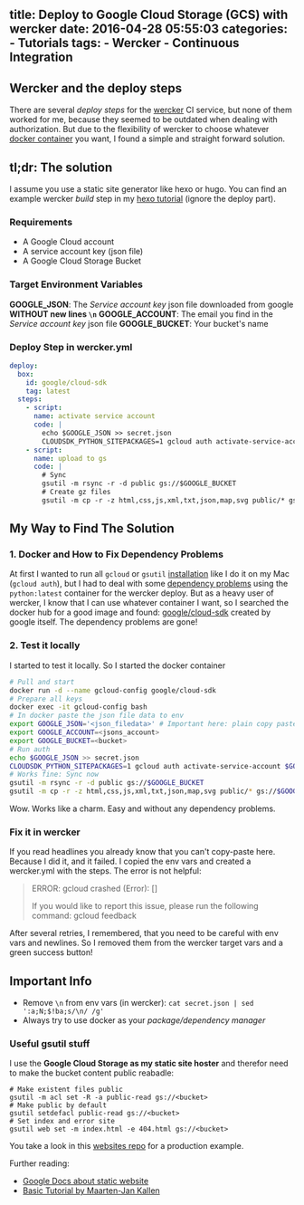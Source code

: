 title: Deploy to Google Cloud Storage (GCS) with wercker
date: 2016-04-28 05:55:03
categories:
    - Tutorials
tags:
    - Wercker
    - Continuous Integration
---

## Wercker and the deploy steps
There are several *deploy steps* for the [wercker](http://wercker.com/) CI service, but none of them worked for me, because they seemed to be outdated when dealing with authorization. But due to the flexibility of wercker to choose whatever [docker container](http://devcenter.wercker.com/docs/containers/index.html) you want, I found a simple and straight forward solution. 

## tl;dr: The solution
I assume you use a static site generator like hexo or hugo. You can find an example wercker *build* step in my [hexo tutorial](http://sbani.net/Tutorials/divshot-wercker-hexo-deploy.html#wercker-yml) (ignore the deploy part).
### Requirements
- A Google Cloud account
- A service account key (json file)
- A Google Cloud Storage Bucket
### Target Environment Variables
**GOOGLE_JSON**: The *Service account key* json file downloaded from google **WITHOUT new lines `\n`**
**GOOGLE_ACCOUNT**: The email you find in the *Service account key* json file
**GOOGLE_BUCKET**: Your bucket's name
### Deploy Step in wercker.yml
```yaml
deploy:
  box: 
    id: google/cloud-sdk
    tag: latest
  steps:
    - script:
      name: activate service account
      code: |
        echo $GOOGLE_JSON >> secret.json
        CLOUDSDK_PYTHON_SITEPACKAGES=1 gcloud auth activate-service-account $GOOGLE_ACCOUNT --key-file secret.json
    - script:
      name: upload to gs
      code: |
	    # Sync
        gsutil -m rsync -r -d public gs://$GOOGLE_BUCKET
        # Create gz files
        gsutil -m cp -r -z html,css,js,xml,txt,json,map,svg public/* gs://$GOOGLE_BUCKET
```
## My Way to Find The Solution 
### 1. Docker and How to Fix Dependency Problems
At first I wanted to run all `gcloud` or `gsutil` [installation](https://cloud.google.com/storage/docs/gsutil_install#sdk-install) like I do it on my Mac (`gcloud auth`), but I had to deal with some [dependency problems](https://cloud.google.com/sdk/crypto) using the `python:latest` container for the wercker deploy. 
But as a heavy user of wercker, I know that I can use whatever container I want, so I searched the docker hub for a good image and found: [google/cloud-sdk](https://hub.docker.com/r/google/cloud-sdk/) created by google itself. The dependency problems are gone!
### 2. Test it locally
I started to test it locally. So I started the docker container
```bash
# Pull and start
docker run -d --name gcloud-config google/cloud-sdk
# Prepare all keys
docker exec -it gcloud-config bash
# In docker paste the json file data to env
export GOOGLE_JSON='<json_filedata>' # Important here: plain copy paste. no changes!
export GOOGLE_ACCOUNT=<jsons_account>
export GOOGLE_BUCKET=<bucket>
# Run auth
echo $GOOGLE_JSON >> secret.json
CLOUDSDK_PYTHON_SITEPACKAGES=1 gcloud auth activate-service-account $GOOGLE_ACCOUNT --key-file secret.json
# Works fine: Sync now
gsutil -m rsync -r -d public gs://$GOOGLE_BUCKET
gsutil -m cp -r -z html,css,js,xml,txt,json,map,svg public/* gs://$GOOGLE_BUCKET
```
Wow. Works like a charm. Easy and without any dependency problems.
### Fix it in wercker
If you read headlines you already know that you can't copy-paste here. Because I did it, and it failed. I copied the env vars and created a wercker.yml with the steps.
The error is not helpful:

>ERROR: gcloud crashed (Error): []
>
> If you would like to report this issue, please run the following command:
>  gcloud feedback
 
After several retries, I remembered, that you need to be careful with env vars and newlines. So I removed them from the wercker target vars and a green success button!

## Important Info
- Remove `\n` from env vars (in wercker): `cat secret.json | sed ':a;N;$!ba;s/\n/ /g'`
- Always try to use docker as your *package/dependency manager*
### Useful gsutil stuff
I use the **Google Cloud Storage as my static site hoster** and therefor need to make the bucket content public reabadle:
```
# Make existent files public
gsutil -m acl set -R -a public-read gs://<bucket>
# Make public by default
gsutil setdefacl public-read gs://<bucket>
# Set index and error site
gsutil web set -m index.html -e 404.html gs://<bucket>
```

You take a look in this [websites repo](https://github.com/sbani/sbani.net) for a production example.

Further reading:
- [Google Docs about static website](https://cloud.google.com/storage/docs/static-website)
- [Basic Tutorial by Maarten-Jan Kallen](http://www.maartenjan.org/artikelen/2013-07-02-hosting-static-websites-on-google-cloud-storage.html)
